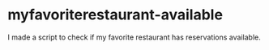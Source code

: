 # myfavoriterestaurant-available
I made a script to check if my favorite restaurant has reservations available. 
